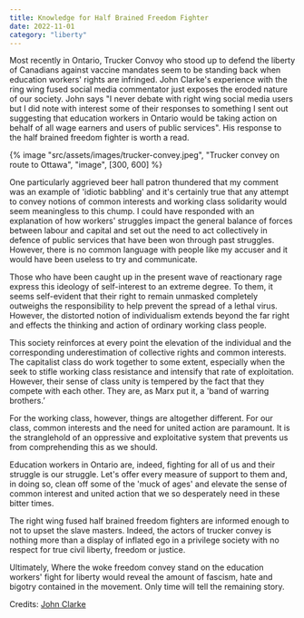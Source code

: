 ```yaml
---
title: Knowledge for Half Brained Freedom Fighter
date: 2022-11-01
category: "liberty"
---
```


Most recently in Ontario, Trucker Convoy who stood up to defend the liberty of Canadians against vaccine mandates seem to be standing back when education workers' rights are infringed. John Clarke's experience with the ring wing fused social media commentator just exposes the eroded nature of our society. John says "I never debate with right wing social media users but I did note with interest some of their responses to something I sent out suggesting that education workers in Ontario would be taking action on behalf of all wage earners and users of public services". His response to the half brained freedom fighter is worth a read.

<!-- excerpt -->

{% image "src/assets/images/trucker-convey.jpeg", "Trucker convey on route to Ottawa", "image", [300, 600] %}

One particularly aggrieved beer hall patron thundered that my comment was an example of 'idiotic babbling' and it's certainly true that any attempt to convey notions of common interests and working class solidarity would seem meaningless to this chump. I could have responded with an explanation of how workers' struggles impact the general balance of forces between labour and capital and set out the need to act collectively in defence of public services that have been won through past struggles. However, there is no common language with people like my accuser and it would have been useless to try and communicate.

Those who have been caught up in the present wave of reactionary rage express this ideology of self-interest to an extreme degree. To them, it seems self-evident that their right to remain unmasked completely outweighs the responsibility to help prevent the spread of a lethal virus. However, the distorted notion of individualism extends beyond the far right and effects the thinking and action of ordinary working class people.

This society reinforces at every point the elevation of the individual and the corresponding underestimation of collective rights and common interests. The capitalist class do work together to some extent, especially when the seek to stifle working class resistance and intensify that rate of exploitation. However, their sense of class unity is tempered by the fact that they compete with each other. They are, as Marx put it, a 'band of warring brothers.’

For the working class, however, things are altogether different. For our class, common interests and the need for united action are paramount. It is the stranglehold of an oppressive and exploitative system that prevents us from comprehending this as we should.

Education workers in Ontario are, indeed, fighting for all of us and their struggle is our struggle. Let's offer every measure of support to them and, in doing so, clean off some of the 'muck of ages' and elevate the sense of common interest and united action that we so desperately need in these bitter times.

The right wing fused half brained freedom fighters are informed enough to not to upset the slave masters. Indeed, the actors of trucker convey is nothing more than a display of inflated ego in a privilege society with no respect for true civil liberty, freedom or justice.

Ultimately, Where the woke freedom convey stand on the education workers' fight for liberty would reveal the amount of fascism, hate and bigotry contained in the movement. Only time will tell the remaining story.

Credits: [John Clarke](https://www.facebook.com/john.clarke.771282)
